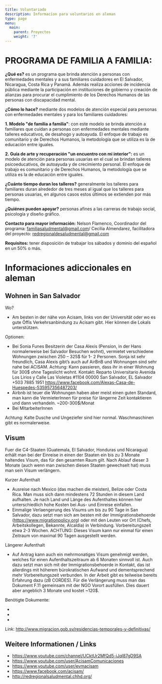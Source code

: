 ```yaml
---
title: Voluntariado
description: Informacion para voluntarios en aleman
type: page
menu:
  main:
    parent: Proyectos
    weight: '7'
---
```

# PROGRAMA DE FAMILIA A FAMILIA:

**¿Qué es?** es un programa que brinda atención a personas con enfermedades mentales y a sus familiares cuidadores en El Salvador, Nicaragua, Costa Rica y Panamá. Además realiza acciones de incidencia pública mediante la participación en instituciones de gobierno y creación de alianzas  para procurar el cumplimiento de los Derechos Humanos de las personas con discapacidad mental.

**¿Cómo lo hace?** mediante dos modelos de atención especial para personas con enfermedades mentales y para los familiares cuidadores: 

**1. Modelo "de familia a familia"**: con este modelo se brinda atención a familiares que cuidan a personas con enfermedades mentales mediante talleres educativos, de desahogo y autoayuda. El enfoque de trabajo es comunitario y de Derechos Humanos, la metodología que  se utiliza es la de educación entre iguales.

**2. Guía de arte y recuperación "un encuentro con mi interior":** es un modelo de atención para personas usuarias  en el cual se brindan talleres psicoeducativos, de autoayuda y de crecimiento personal. El enfoque de trabajo es comunitario y de Derechos Humanos, la metodología que  se utiliza es la de educación entre iguales.

**¿Cuánto tiempo duran los talleres?** generalmente los talleres para familiares duran alrededor de tres meses al igual que los talleres para personas usuarias, en algunos casos estos últimos se extienden por más tiempo.

**¿Quiénes pueden apoyar?** personas afines a las carreras de trabajo social, psicología y diseño gráfico.

**Contacto para mayor información:** Nelson Flamenco, Coordinador del programa: familiasaludmental@gmail.com/  Cecilia Almendarez, facilitadora del proyecto: redregionaldesaludmental@gmail.com

**Requisitos:** tener disposición de trabajar los sábados y dominio del español en un 50% o más.

# Informaciones adiccionales en aleman

## Wohnen in San Salvador

Wo?

* Am besten in der nähe von Acisam, links von der Universität oder wo es gute Öffis Verkehrsanbindung zu Acisam gibt. Hier können die Lokals unterstützen.

Optionen:                                                                                                                

* Bei Sonia Funes
  Besitzerin der Casa Alexis (Pension, in der Hans normalerweise bei Salvador Besuchen wohnt), vermietet verschiedene Wohnungen zwischen 250 – 325$ für 1- 2 Personen. Sonja ist sehr freundlich, Casa Alexis gibt’s auch auf AirBnB und Wohnungen sind sehr nahe bei ACISAM. 
  Achtung: Kann passieren, dass ihr in einer Wohnung für 300$ ohne Tageslicht wohnt.
  Kontakt:
  Reparto Universitario Avenida Los Lirios y Calle Las Violetas #1104
  00000 San Salvador, EL Salvador
  +503 7885 1951
  <https://www.facebook.com/Alexas-Casa-de-Huespedes-535957356487203/>
* Airbnb ist teuer die Wohnungen haben aber meist einen guten Standard, man kann die VermieterInnen für preise für längerne Zeit kontaktieren und dann verhandeln. ~200-300$/Monat
* Bei MitarbeiterInnen

Achtung: Kalte Dusche und Ungeziefer sind hier normal. Waschmaschinen gibt es normalerweise. 

## Visum

Fuer die C4-Staaten (Guatemala, El Salvador, Honduras und Nicaragua) erhält man bei der Einreise in einen der Staaten ein bis zu 3 Monate haltendes Visum, das für den gesamten Raum gilt. Nach Ablauf dieser 3 Monate (auch wenn man zwischen diesen Staaten gewechselt hat) muss man sein Visum verlängern.  

Kurzer Aufenthalt

* Ausreise nach Mexico (das machen die meisten), Belize oder Costa Rica. Man muss sich dann mindestens 72 Stunden in diesem Land aufhalten. Je nach Land und Länge des Aufenthaltes können hier unterschiedlich hohe Kosten bei Aus- und Einreise einfallen. 
* Einmalige Verlaengerung des Visums um bis zu 90 Tage in San Salvador, dazu setzt man sich am besten mit der Immigrationsbehoerde (https://www.migrationpolicy.org) oder mit den Leuten vor Ort (Chefs, Arbeitskollegen, Bekannte, Alcaldia) in Verbindung. Vorbereitungszeit etwa 2-3 Wochen. ACHTUNG: Dieses Visum kann nur einmal für einen Zeitraum von maximal 90 Tagen ausgestellt werden. 

Längerer Aufenthalt

* Auf Antrag kann auch ein mehrmonatiges Visum genehmigt werden, welches für einen Aufenthaltszeitraum ab 6 Monaten sinnvoll ist. Auch dazu setzt man sich mit der Immigrationsbehoerde in Kontakt, das ist allerdings mit höherem bürokratischen Aufwand und dementsprechend mehr Vorbereitungszeit verbunden. In der Arbeit gibt es teilweise bereits Erfahrung dazu (zB CORDES). Für die Verlängerung muss man das Dokument F.11 gemeinsam mit der NGO Vorort ausfüllen. Dies dauert aber angeblich 3 Monate und kostet ~120$. 

Benötigte Dokumente:

* 
* 
* 

Link:  http://www.migracion.gob.sv/residencias-temporales-y-definitivas/ 

## Weitere Informationen / Links

* [https://www.youtube.com/channel/UCktUr2MfQd5-iJql87gD9SA ](<    https://www.youtube.com/channel/UCktUr2MfQd5-iJql87gD9SA >)
* [https://www.youtube.com/user/AcisamComunicaciones ](<    https://www.youtube.com/user/AcisamComunicaciones >)
* <https://www.youtube.com/user/evmacisam>
* <https://www.facebook.com/acisam/>
* <http://redregionalsaludmental.chhd.org/>
